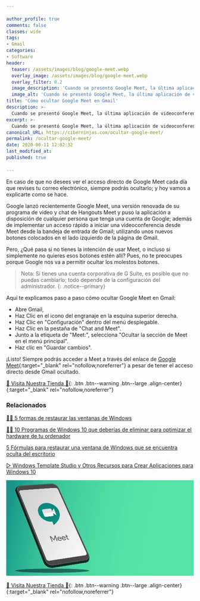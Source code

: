 ```yaml
---

author_profile: true
comments: false
classes: wide
tags:
- Gmail
categories:
- Software
header:
  teaser: /assets/images/blog/google-meet.webp
  overlay_image: /assets/images/blog/google-meet.webp
  overlay_filter: 0.2
  image_description: 'Cuando se presentó Google Meet, la última aplicación de videoconferencia de Google, apareció un acceso directo en Gmail. Si no quieres o necesitas eso allí, ahora puedes ocultarlo. Aquí está nuestra guía paso a paso sobre cómo hacerlo.'
  image_alt: 'Cuando se presentó Google Meet, la última aplicación de videoconferencia de Google, apareció un acceso directo en Gmail. Si no quieres o necesitas eso allí, ahora puedes ocultarlo. Aquí está nuestra guía paso a paso sobre cómo hacerlo.'
title: 'Cómo ocultar Google Meet en Gmail'
description: >-
  Cuando se presentó Google Meet, la última aplicación de videoconferencia de Google, apareció un acceso directo en Gmail. Si no quieres o necesitas eso allí, ahora puedes ocultarlo. Aquí está nuestra guía paso a paso sobre cómo hacerlo.
excerpt: >-
  Cuando se presentó Google Meet, la última aplicación de videoconferencia de Google, apareció un acceso directo en Gmail. Si no quieres o necesitas eso allí, ahora puedes ocultarlo. Aquí está nuestra guía paso a paso sobre cómo hacerlo.
canonical_URL: https://ciberninjas.com/ocultar-google-meet/
permalink: /ocultar-google-meet/
date: 2020-06-11 12:02:32
last_modified_at: 
published: true

---
```


En caso de que no desees ver el acceso directo de Google Meet cada día que revises tu correo electrónico, siempre podrás ocultarlo; y hoy vamos a explicarte como se hace.

Google lanzó recientemente Google Meet, una versión renovada de su programa de video y chat de Hangouts Meet y puso la aplicación a disposición de cualquier persona que tenga una cuenta de Google; además de implementar un acceso rápido a iniciar una videoconferencia desde Meet desde la bandeja de entrada de Gmail; utilizando unos nuevos botones colocados en el lado izquierdo de la página de Gmail.

Pero, ¿Qué pasa si no tienes la intención de usar Meet, o incluso si simplemente no quieres esos botones estén allí? Pues, no te preocupes porque Google nos va a permitir ocultar los molestos botones.

> Nota: Si tienes una cuenta corporativa de G Suite, es posible que no puedas cambiarlo; todo depende de la configuración del administrador.
{: .notice--primary}

Aquí te explicamos paso a paso cómo ocultar Google Meet en Gmail:
- Abre Gmail,
- Haz Clic en el icono del engranaje en la esquina superior derecha.
- Haz Clic en "Configuración" dentro del menú desplegable.
- Haz Clic en la pestaña de "Chat and Meet".
- Junto a la etiqueta de "Meet:", selecciona "Ocultar la sección de Meet en el menú principal".
- Haz clic en "Guardar cambios".

¡Listo! Siempre podrás acceder a Meet a través del enlace de [Google Meet](https://meet.google.com/){:target="_blank" rel="nofollow,noreferrer"} a pesar de tener el acceso directo desde Gmail ocultado.

[🎁 Visita Nuestra Tienda 🎁](https://www.amazon.es/shop/cibercursos){: .btn .btn--warning .btn--large .align-center}{:target="_blank" rel="nofollow,noreferrer"}

### Relacionados

[👨‍🔧 5 formas de restaurar las ventanas de Windows](https://ciberninjas.com/5-formas-restaurar-ventana-windows-10/)

[👨‍🔧 10 Programas de Windows 10 que deberías de eliminar para optimizar el hardware de tu ordenador](https://ciberninjas.com/10-programas-eliminar-windows-10/)

[5 Fórmulas para restaurar una ventana de Windows que se encuentra oculta del escritorio](https://ciberninjas.com/5-formas-restaurar-ventana-windows-10/)

[▷ Windows Template Studio y Otros Recursos para Crear Aplicaciones para Windows 10](https://ciberninjas.com/windows-template-studio-recursos-para-aplicaciones-con-xaml-net/)

![Cuando se presentó Google Meet, la última aplicación de videoconferencia de Google, apareció un acceso directo en Gmail. Si no quieres o necesitas eso allí, ahora puedes ocultarlo. Aquí está nuestra guía paso a paso sobre cómo hacerlo.](/assets/images/blog/google-meet.webp "Cuando se presentó Google Meet, la última aplicación de videoconferencia de Google, apareció un acceso directo en Gmail. Si no quieres o necesitas eso allí, ahora puedes ocultarlo. Aquí está nuestra guía paso a paso sobre cómo hacerlo.")

[🎁 Visita Nuestra Tienda 🎁](https://www.amazon.es/shop/cibercursos){: .btn .btn--warning .btn--large .align-center}{:target="_blank" rel="nofollow,noreferrer"}